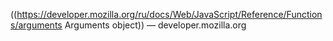 ((https://developer.mozilla.org/ru/docs/Web/JavaScript/Reference/Functions/arguments Arguments object)) — developer.mozilla.org
